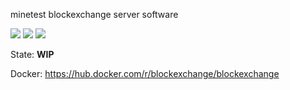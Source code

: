 minetest blockexchange server software

![](https://github.com/blockexchange/blockexchange_server/workflows/integration-test/badge.svg)
![](https://github.com/blockexchange/blockexchange_server/workflows/docker/badge.svg)
![](https://github.com/blockexchange/blockexchange_server/workflows/jshint/badge.svg)


State: **WIP**

Docker: https://hub.docker.com/r/blockexchange/blockexchange
